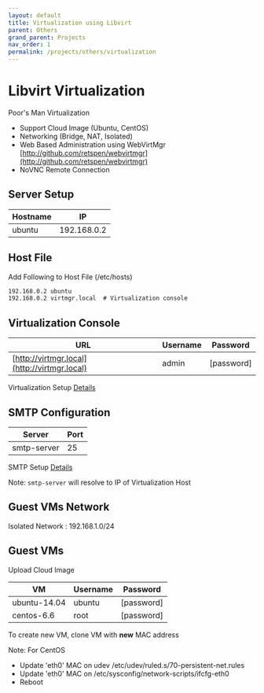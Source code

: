 ```yaml
---
layout: default
title: Virtualization using Libvirt
parent: Others
grand_parent: Projects
nav_order: 1
permalink: /projects/others/virtualization
---
```


# Libvirt Virtualization

Poor's Man Virtualization

- Support Cloud Image (Ubuntu, CentOS)
- Networking (Bridge, NAT, Isolated)
- Web Based Administration using WebVirtMgr [http://github.com/retspen/webvirtmgr](http://github.com/retspen/webvirtmgr)
- NoVNC Remote Connection

## Server Setup

| Hostname     | IP            |
|--------------|---------------|
| ubuntu       | 192.168.0.2   |

## Host File

Add Following to Host File (/etc/hosts)

```txt
192.168.0.2 ubuntu
192.168.0.2 virtmgr.local  # Virtualization console
```

## Virtualization Console

| URL                                              | Username | Password  |
|--------------------------------------------------|----------|-----------|
| [http://virtmgr.local](http://virtmgr.local)     | admin    |[password] |

Virtualization Setup [Details](virtualization-setup.md)

## SMTP Configuration

| Server        | Port   |
|---------------|--------|
| smtp-server   | 25     |

SMTP Setup [Details](smtp-setup.md)

Note: `smtp-server` will resolve to IP of Virtualization Host

## Guest VMs Network

Isolated Network : 192.168.1.0/24

## Guest VMs

Upload Cloud Image

| VM           | Username   | Password  |
|--------------|------------|-----------|
| ubuntu-14.04 | ubuntu     |[password] |
| centos-6.6   | root       |[password] |

To create new VM, clone VM with **new** MAC address

Note: For CentOS

- Update 'eth0' MAC on udev /etc/udev/ruled.s/70-persistent-net.rules
- Update 'eth0' MAC on /etc/sysconfig/network-scripts/ifcfg-eth0
- Reboot
